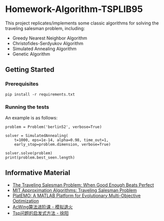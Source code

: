 # Homework-Algorithm-TSPLIB95

This project replicates/implements some classic algorithms for solving the traveling salesman problem, including:

- Greedy Nearest Neighbor Algorithm
- Christofides-Serdyukov Algorithm
- Simulated Annealing Algorithm
- Genetic Algorithm

## Getting Started

### Prerequisites

    pip install -r requirements.txt

### Running the tests

An example is as follows:

    problem = Problem('berlin52', verbose=True)
    
    solver = SimulatedAnnealing(
        t=1000, eps=1e-14, alpha=0.98, time_out=1,
        early_stop=problem.dimension, verbose=True)
    
    solver.solve(problem)
    print(problem.best_seen.length)

## Informative Material

- [The Traveling Salesman Problem: When Good Enough Beats Perfect](https://youtu.be/GiDsjIBOVoA)
- [MIT Approximation Algorithms: Traveling Salesman Problem](https://youtu.be/zM5MW5NKZJg)
- [PlatEMO: A MATLAB Platform for Evolutionary Multi-Objective Optimization](https://github.com/BIMK/PlatEMO/tree/master/PlatEMO/Algorithms/Single-objective%20optimization)
- [AcWing算法进阶课 - 模拟退火](https://www.acwing.com/activity/content/32/)
- [Tsp问题的启发式方法 - 徐阳](https://gitee.com/mathu-dxy/tsp_heuristic)
